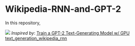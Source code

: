 # Wikipedia-RNN-and-GPT-2


In this repository, 


![](https://www.google.com/url?sa=i&url=https%3A%2F%2Fbusinessturkeytoday.com%2Fturkeys-constitutional-court-says-blocking-of-access-to-wikipedia-is-violation-of-law.html&psig=AOvVaw2twujoMe62rFq8X2fByyP9&ust=1594273202104000&source=images&cd=vfe&ved=0CAIQjRxqFwoTCID36tP4vOoCFQAAAAAdAAAAABAD)
_Inspired by_: [Train a GPT-2 Text-Generating Model w/ GPU](https://colab.research.google.com/drive/1VLG8e7YSEwypxU-noRNhsv5dW4NfTGce) [text_generation_wikipedia_rnn](https://colab.research.google.com/github/trekhleb/machine-learning-experiments/blob/master/experiments/text_generation_wikipedia_rnn/text_generation_wikipedia_rnn.ipynb)
